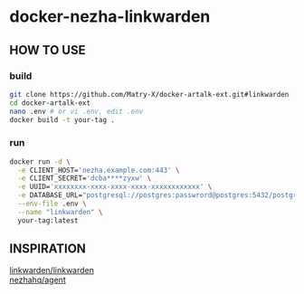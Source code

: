 # docker-nezha-linkwarden

## HOW TO USE

### build

```bash
git clone https://github.com/Matry-X/docker-artalk-ext.git#linkwarden
cd docker-artalk-ext
nano .env # or vi .env, edit .env
docker build -t your-tag .
```

### run

```bash
docker run -d \
  -e CLIENT_HOST='nezha.example.com:443' \
  -e CLIENT_SECRET='dcba****zyxw' \
  -e UUID='xxxxxxxx-xxxx-xxxx-xxxx-xxxxxxxxxxxx' \
  -e DATABASE_URL="postgresql://postgres:passwrord@postgres:5432/postgres" \
  --env-file .env \
  --name "linkwarden" \
  your-tag:latest
```

## INSPIRATION

[linkwarden/linkwarden](https://github.com/linkwarden/linkwarden)  
[nezhahq/agent](https://github.com/nezhahq/agent)  
